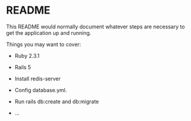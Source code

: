 # README

This README would normally document whatever steps are necessary to get the
application up and running.

Things you may want to cover:

* Ruby 2.3.1

* Rails 5

* Install redis-server

* Config database.yml.

* Run rails db:create and db:migrate

* ...
